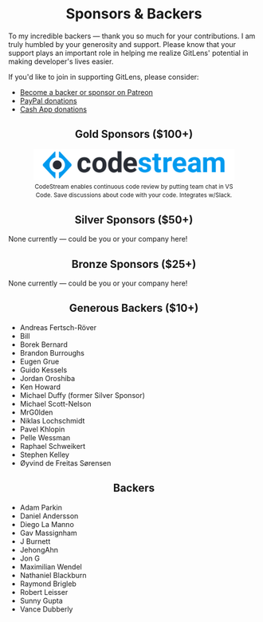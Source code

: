 <h1 align="center">Sponsors &amp; Backers</h1>

To my incredible backers &mdash; thank you so much for your contributions. I am truly humbled by your generosity and support. Please know that your support plays an important role in helping me realize GitLens' potential in making developer's lives easier.

If you'd like to join in supporting GitLens, please consider:

- [Become a backer or sponsor on Patreon](https://www.patreon.com/eamodio)
- [PayPal donations](https://www.paypal.me/eamodio)
- [Cash App donations](https://www.paypal.me/eamodio)

<h2 align="center">Gold Sponsors ($100+)</h2>

<p align="center" style="margin: 0 10%">
  <a title="Try CodeStream" href="https://codestream.com/?utm_source=vscmarket&utm_medium=banner&utm_campaign=gitlens"><img src="images/docs/sponsors/codestream-light.png" alt="CodeStream Logo"/></a>
  <br />
  <small>
    CodeStream enables continuous code review by putting team chat in VS Code. Save discussions about code with your code. Integrates w/Slack.
  </small>
</p>

<h2 align="center">Silver Sponsors ($50+)</h2>

None currently &mdash; could be you or your company here!

<h2 align="center">Bronze Sponsors ($25+)</h2>

None currently &mdash; could be you or your company here!

<h2 align="center">Generous Backers ($10+)</h2>

- Andreas Fertsch-Röver
- Bill
- Borek Bernard
- Brandon Burroughs
- Eugen Grue
- Guido Kessels
- Jordan Oroshiba
- Ken Howard
- Michael Duffy (former Silver Sponsor)
- Michael Scott-Nelson
- MrG0lden
- Niklas Lochschmidt
- Pavel Khlopin
- Pelle Wessman
- Raphael Schweikert
- Stephen Kelley
- Øyvind de Freitas Sørensen

<h2 align="center">Backers</h2>

- Adam Parkin
- Daniel Andersson
- Diego La Manno
- Gav Massignham
- J Burnett
- JehongAhn
- Jon G
- Maximilian Wendel
- Nathaniel Blackburn
- Raymond Brigleb
- Robert Leisser
- Sunny Gupta
- Vance Dubberly
